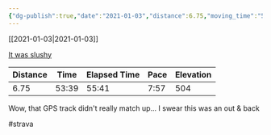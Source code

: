 ```yaml
---
{"dg-publish":true,"date":"2021-01-03","distance":6.75,"moving_time":"53:39","elapsed_time":"55:41","pace":"7:57","total_elevation_gain":504,"url":"https://www.strava.com/activities/4563581749","permalink":"/01-personal/strava/2021-01-03-it-was-slushy/","dgPassFrontmatter":true}
---
```



[[2021-01-03\|2021-01-03]]

[It was slushy](https://www.strava.com/activities/4563581749)

| Distance | Time  | Elapsed Time | Pace | Elevation |
| -------- | ----- | ------------ | ---- | --------- |
| 6.75     | 53:39 | 55:41        | 7:57 | 504       |


Wow, that GPS track didn't really match up... I swear this was an out & back

#strava
